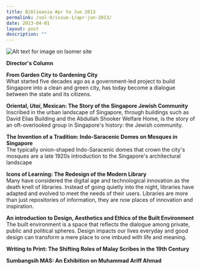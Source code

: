 ```yaml
---
title: Biblioasia Apr to Jun 2013
permalink: /vol-9/issue-1/apr-jun-2013/
date: 2013-04-01
layout: post
description: ""
---
```

![Alt text for image on Isomer site](/images/covers/ba9-1.jpg)

**Director's Column**

**From Garden City to Gardening City**<br>
What started five decades ago as a government-led project to build Singapore into a clean and green city, has today become a dialogue between the state and its citizens.

**Oriental, *Utai*, Mexican: The Story of the Singapore Jewish Community**<br>
Inscribed in the urban landscape of Singapore, through buildings such as David Elias Building and the Abdullah Shooker Welfare Home, is the story of an oft-overlooked group in Singapore's history: the Jewish community.

**The Invention of a Tradition: Indo-Saracenic Domes on Mosques in Singapore**<br>
The typically onion-shaped Indo-Saracenic domes that crown the city's mosques are a late 1920s introduction to the Singapore's architectural landscape

**Icons of Learning: The Redesign of the Modern Library**<br>
Many have considered the digital age and technological innovation as the death knell of libraries. Instead of going quietly into the night, libraries have adapted and evolved to meet the needs of their users. Libraries are more than just repositories of information, they are now places of innovation and inspiration.

**An introduction to Design, Aesthetics and Ethics of the Built Environment**<br>
The built environment is a space that reflects the dialogue among private, public and political spheres. Design impacts our lives everyday and good design can transform a mere place to one imbued with life and meaning.

**Writing to Print: The Shifting Roles of Malay Scribes in the 19th Century**<br>

**Sumbangsih MAS: An Exhibition on Muhammad Ariff Ahmad**<br>
